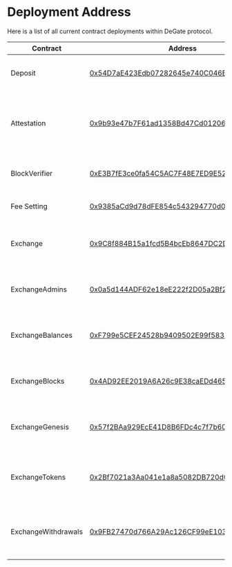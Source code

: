 # Deployment Address

Here is a list of all current contract deployments within DeGate protocol.

<table data-full-width="false"><thead><tr><th width="261.3333333333333">Contract</th><th>Address</th><th>Note</th></tr></thead><tbody><tr><td>Deposit</td><td><a href="https://etherscan.io/address/0x54D7aE423Edb07282645e740C046B9373970a168">0x54D7aE423Edb07282645e740C046B9373970a168</a></td><td>Deposit contract, responsible for managing user assets.</td></tr><tr><td>Attestation</td><td><a href="https://etherscan.io/address/0x9b93e47b7F61ad1358Bd47Cd01206708E85AE5eD">0x9b93e47b7F61ad1358Bd47Cd01206708E85AE5eD</a></td><td>It provides the "submitBlocks" interface for submitting zkBlocks to the Exchange contract.</td></tr><tr><td>BlockVerifier</td><td><a href="https://etherscan.io/address/0xE3B7fE3ce0fa54C5AC7F48E7ED9E52dA045bE4d6">0xE3B7fE3ce0fa54C5AC7F48E7ED9E52dA045bE4d6</a></td><td>BlockVerifier is responsible for verifying zk-SNARK proofs.</td></tr><tr><td>Fee Setting</td><td><a href="https://etherscan.io/address/0x9385aCd9d78dFE854c543294770d0C94c2B07EDC">0x9385aCd9d78dFE854c543294770d0C94c2B07EDC</a></td><td>Responsible for setting exchange fee parameters. </td></tr><tr><td>Exchange </td><td><a href="https://etherscan.io/address/0x9C8f884B15a1fcd5B4bcEb8647DC2D15165906c7">0x9C8f884B15a1fcd5B4bcEb8647DC2D15165906c7</a></td><td>Responsible for processing zkBlocks and deposit/withdrawal requests. </td></tr><tr><td>ExchangeAdmins</td><td><a href="https://etherscan.io/address/0x0a5d144ADF62e18eE222f2D05a2Bf2037ce8EeAe">0x0a5d144ADF62e18eE222f2D05a2Bf2037ce8EeAe</a></td><td>Exchange Admin module, implementation of the owner interface.</td></tr><tr><td>ExchangeBalances</td><td><a href="https://etherscan.io/address/0xF799e5CEF24528b9409502E99f5837ee3446D11d">0xF799e5CEF24528b9409502E99f5837ee3446D11d</a></td><td>Exchange Balances module, implementation of the balance merkle proof interface</td></tr><tr><td>ExchangeBlocks</td><td><a href="https://etherscan.io/address/0x4AD92EE2019A6A26c9E38caEDd46503BD7f79C10">0x4AD92EE2019A6A26c9E38caEDd46503BD7f79C10</a></td><td>Exchange Block module, implementation of the zkBlock interface .</td></tr><tr><td>ExchangeGenesis</td><td><a href="https://etherscan.io/address/0x57f2BAa929EcE41D8B6FDc4c7f7b60B95522AbcB">0x57f2BAa929EcE41D8B6FDc4c7f7b60B95522AbcB</a></td><td>Exchange Genesis module, implementation of the Genesis block interface.</td></tr><tr><td>ExchangeTokens</td><td><a href="https://etherscan.io/address/0x2Bf7021a3Aa041e1a8a5082DB720d0202C70A3aE">0x2Bf7021a3Aa041e1a8a5082DB720d0202C70A3aE</a></td><td>Exchange Tokens module, implementation of the tokens registration interface.</td></tr><tr><td>ExchangeWithdrawals</td><td><a href="https://etherscan.io/address/0x9FB27470d766A29Ac126CF99eE103087a4072e33">0x9FB27470d766A29Ac126CF99eE103087a4072e33</a></td><td>Exchange Withdrawals module, implementation of the withdraw interface.</td></tr></tbody></table>

